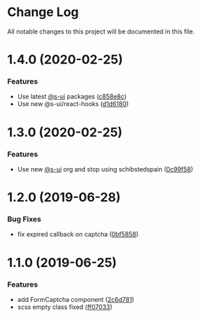 # Change Log

All notable changes to this project will be documented in this file.

# 1.4.0 (2020-02-25)


### Features

* Use latest [@s-ui](https://github.com/s-ui) packages ([c858e8c](https://github.com/SUI-Components/schibsted-spain-components/commit/c858e8cc845f9193e4ae6668977a0734243fe745))
* Use new @s-ui/react-hooks ([d1d6180](https://github.com/SUI-Components/schibsted-spain-components/commit/d1d6180d0a2a7a88e982f1a234ad952fa193d370))



# 1.3.0 (2020-02-25)


### Features

* Use new [@s-ui](https://github.com/s-ui) org and stop using schibstedspain ([0c99f58](https://github.com/SUI-Components/schibsted-spain-components/commit/0c99f58be57610d1b5a8a103b91845c2863a4792))



# 1.2.0 (2019-06-28)


### Bug Fixes

* fix expired callback on captcha ([0bf5858](https://github.com/SUI-Components/schibsted-spain-components/commit/0bf5858fd62cd12bf54b858403dc055afc31ffc6))



# 1.1.0 (2019-06-25)


### Features

* add FormCaptcha component ([2c6d781](https://github.com/SUI-Components/schibsted-spain-components/commit/2c6d7819873961f9d5115fd5fe377c1466b83591))
* scss empty class fixed ([ff07033](https://github.com/SUI-Components/schibsted-spain-components/commit/ff0703324bd553dfbc58f1fbf58c8490dfc8192e))



